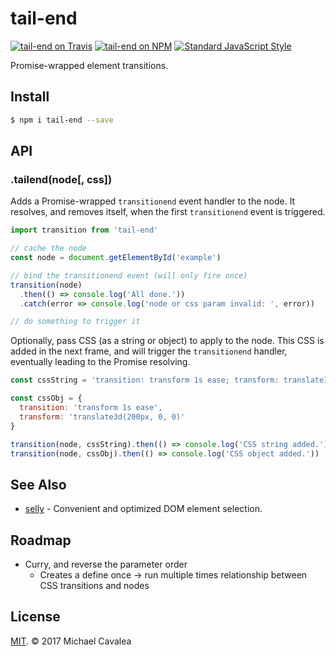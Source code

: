 # tail-end

[![tail-end on Travis](https://img.shields.io/travis/callmecavs/tail-end.svg?style=flat-square)](https://travis-ci.org/callmecavs/tail-end) [![tail-end on NPM](https://img.shields.io/npm/v/tail-end.svg?style=flat-square)](https://www.npmjs.com/package/tail-end) [![Standard JavaScript Style](https://img.shields.io/badge/code_style-standard-brightgreen.svg?style=flat-square)](http://standardjs.com/)

Promise-wrapped element transitions.

## Install

```sh
$ npm i tail-end --save
```

## API

### .tailend(node[, css])

Adds a Promise-wrapped `transitionend` event handler to the node. It resolves, and removes itself, when the first `transitionend` event is triggered.

```javascript
import transition from 'tail-end'

// cache the node
const node = document.getElementById('example')

// bind the transitionend event (will only fire once)
transition(node)
  .then(() => console.log('All done.'))
  .catch(error => console.log('node or css param invalid: ', error))

// do something to trigger it
```

Optionally, pass CSS (as a string or object) to apply to the node. This CSS is added in the next frame, and will trigger the `transitionend` handler, eventually leading to the Promise resolving.

```javascript
const cssString = 'transition: transform 1s ease; transform: translate3d(100px, 0, 0);'

const cssObj = {
  transition: 'transform 1s ease',
  transform: 'translate3d(200px, 0, 0)'
}

transition(node, cssString).then(() => console.log('CSS string added.'))
transition(node, cssObj).then(() => console.log('CSS object added.'))
```

## See Also

* [selly](https://github.com/callmecavs/selly) - Convenient and optimized DOM element selection.

## Roadmap

* Curry, and reverse the parameter order
  * Creates a define once -> run multiple times relationship between CSS transitions and nodes

## License

[MIT](https://opensource.org/licenses/MIT). © 2017 Michael Cavalea
